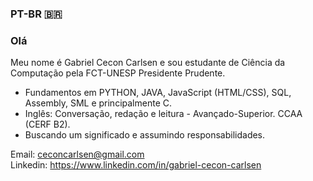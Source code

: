 ### PT-BR <span>&#x1f1e7;&#x1f1f7;</span>

### Olá

 Meu nome é Gabriel Cecon Carlsen e sou estudante de Ciência da Computação pela FCT-UNESP Presidente Prudente.

- Fundamentos em PYTHON, JAVA, JavaScript (HTML/CSS), SQL, Assembly, SML e principalmente C.
- Inglês: Conversação, redação e leitura - Avançado-Superior. CCAA (CERF B2).
- Buscando um significado e assumindo responsabilidades.

Email: ceconcarlsen@gmail.com  
Linkedin: https://www.linkedin.com/in/gabriel-cecon-carlsen 


    
  
